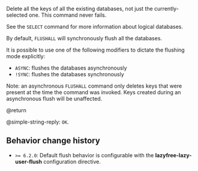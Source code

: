 Delete all the keys of all the existing databases, not just the currently-selected one.
This command never fails.

See the `SELECT` command for more information about logical databases.

By default, `FLUSHALL` will synchronously flush all the databases.

It is possible to use one of the following modifiers to dictate the flushing mode explicitly:

* `ASYNC`: flushes the databases asynchronously
* `!SYNC`: flushes the databases synchronously

Note: an asynchronous `FLUSHALL` command only deletes keys that were present at the time the command was invoked. Keys created during an asynchronous flush will be unaffected.

@return

@simple-string-reply: `OK`.

## Behavior change history

*   `>= 6.2.0`: Default flush behavior is configurable with the **lazyfree-lazy-user-flush** configuration directive.
